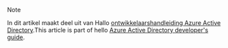 > [!NOTE]
> <span data-ttu-id="5100b-101">In dit artikel maakt deel uit van Hallo [ontwikkelaarshandleiding Azure Active Directory](../articles/active-directory/develop/active-directory-developers-guide.md).</span><span class="sxs-lookup"><span data-stu-id="5100b-101">This article is part of hello [Azure Active Directory developer's guide](../articles/active-directory/develop/active-directory-developers-guide.md).</span></span>
>
>
